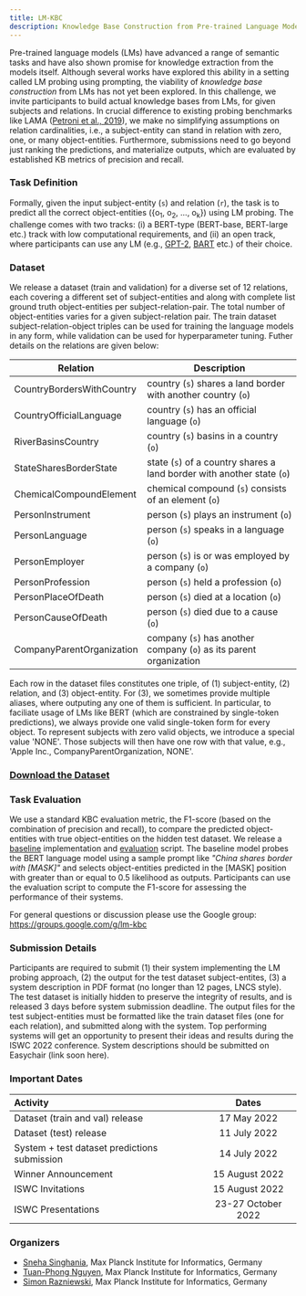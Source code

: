 ```yaml
---
title: LM-KBC
description: Knowledge Base Construction from Pre-trained Language Models
---
```


Pre-trained language models (LMs) have advanced a range of semantic tasks and have also shown promise for knowledge extraction from the models itself. Although several works have explored this ability in a setting called LM probing using prompting, the viability of _knowledge base construction_ from LMs has not yet been explored. In this challenge, we invite participants to build actual knowledge bases from LMs, for given subjects and relations. In crucial difference to existing probing benchmarks like LAMA (<a href="https://arxiv.org/pdf/1909.01066.pdf" target="_blank">Petroni et al., 2019</a>), we make no simplifying assumptions on relation cardinalities, i.e., a subject-entity can stand in relation with zero, one, or many object-entities. Furthermore, submissions need to go beyond just ranking the predictions, and materialize outputs, which are evaluated by established KB metrics of precision and recall.

### Task Definition

Formally, given the input subject-entity (`s`) and relation (`r`), the task is to predict all the correct object-entities ({o<sub>1</sub>, o<sub>2</sub>, ..., o<sub>k</sub>}) using LM probing. The challenge comes with two tracks: (i) a BERT-type (BERT-base, BERT-large etc.) track with low computational requirements, and (ii) an open track, where participants can use any LM (e.g., <a href="https://d4mucfpksywv.cloudfront.net/better-language-models/language-models.pdf" target="_blank">GPT-2</a>, <a href="https://arxiv.org/pdf/1910.13461.pdf" target="blank">BART</a> etc.) of their choice.

### Dataset

We release a dataset (train and validation) for a diverse set of 12 relations, each covering a different set of subject-entities and along with complete list ground truth object-entities per subject-relation-pair. The total number of object-entities varies for a given subject-relation pair. The train dataset subject-relation-object triples can be used for training the language models in any form, while validation can be used for hyperparameter tuning. Futher details on the relations are given below:

 **Relation**     | **Description**
---------------------------|------------------------------------------------------------------------
 CountryBordersWithCountry | country (`s`) shares a land border with another country (`o`)
 CountryOfficialLanguage   | country (`s`) has an official language (`o`)
 RiverBasinsCountry        | country (`s`) basins in a country (`o`)
 StateSharesBorderState    | state (`s`) of a country shares a land border with another state (`o`)
 ChemicalCompoundElement   | chemical compound (`s`) consists of an element (`o`)
 PersonInstrument          | person (`s`) plays an instrument (`o`)
 PersonLanguage            | person (`s`) speaks in a language (`o`)
 PersonEmployer            | person (`s`) is or was employed by a company (`o`)
 PersonProfession          | person (`s`) held a profession (`o`)
 PersonPlaceOfDeath        | person (`s`) died at a location (`o`)
 PersonCauseOfDeath        | person (`s`) died due to a cause (`o`)
 CompanyParentOrganization | company (`s`) has another company (`o`) as its parent organization

Each row in the dataset files constitutes one triple, of (1) subject-entity, (2) relation, and (3) object-entity. For (3), we sometimes provide multiple aliases, where outputing any one of them is sufficient. In particular, to faciliate usage of LMs like BERT (which are constrained by single-token predictions), we always provide one valid single-token form for every object.
To represent subjects with zero valid objects, we introduce a special value 'NONE'. Those subjects will then have one row with that value, e.g., 'Apple Inc., CompanyParentOrganization, NONE'.

<h3><strong><a href="https://github.com/lm-kbc/lm-kbc.github.io/blob/main/dataset" target="_blank">Download the Dataset</a></strong></h3>

### Task Evaluation

We use a standard KBC evaluation metric, the F1-score (based on the combination of precision and recall), to compare the predicted object-entities with true object-entities on the hidden test dataset. We release a <a href="/models/bert.py">baseline</a> implementation and <a href="/evaluation.py">evaluation</a> script. The baseline model probes the BERT language model using a sample prompt like _"China shares border with \[MASK\]"_ and selects object-entities predicted in the \[MASK\] position with greater than or equal to 0.5 likelihood as outputs. Participants can use the evaluation script to compute the F1-score for assessing the performance of their systems.

For general questions or discussion please use the Google group: <a href="https://groups.google.com/g/lm-kbc" target="_blank">https://groups.google.com/g/lm-kbc</a>

### Submission Details

Participants are required to submit (1) their system implementing the LM probing approach, (2) the output for the test dataset subject-entites, (3) a system description in PDF format (no longer than 12 pages, LNCS style). The test dataset is initially hidden to preserve the integrity of results, and is released 3 days before system submission deadline. The output files for the test subject-entities must be formatted like the train dataset files (one for each relation), and submitted along with the system. Top performing systems will get an opportunity to present their ideas and results during the ISWC 2022 conference. System descriptions should be submitted on Easychair (link soon here).

### Important Dates

| Activity | Dates |
|:---|:---:|
| Dataset (train and val) release    | 17 May 2022         |
| Dataset (test) release             | 11 July 2022        |
| System + test dataset predictions submission         | 14 July 2022        |
| Winner Announcement                | 15 August 2022      |
| ISWC Invitations                   | 15 August 2022      |
| ISWC Presentations                 | 23-27 October 2022  |

### Organizers

- <a href="https://people.mpi-inf.mpg.de/~ssinghan/" target="_blank">Sneha Singhania</a>, Max Planck Institute for Informatics, Germany
- <a href="https://www.tuan-phong.com/" target="_blank">Tuan-Phong Nguyen</a>, Max Planck Institute for Informatics, Germany
- <a href="http://simonrazniewski.com/" target="_blank">Simon Razniewski</a>, Max Planck Institute for Informatics, Germany
